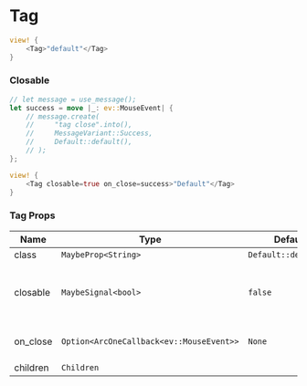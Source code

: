 # Tag

```rust demo
view! {
    <Tag>"default"</Tag>
}
```

### Closable

```rust demo
// let message = use_message();
let success = move |_: ev::MouseEvent| {
    // message.create(
    //     "tag close".into(),
    //     MessageVariant::Success,
    //     Default::default(),
    // );
};

view! {
    <Tag closable=true on_close=success>"Default"</Tag>
}
```

### Tag Props

| Name     | Type                                     | Default              | Description                           |
| -------- | ---------------------------------------- | -------------------- | ------------------------------------- |
| class    | `MaybeProp<String>`                      | `Default::default()` |                                       |
| closable | `MaybeSignal<bool>`                      | `false`              | Whether the tag shows a close button. |
| on_close | `Option<ArcOneCallback<ev::MouseEvent>>` | `None`               | Close clicked callback.               |
| children | `Children`                               |                      |                                       |
